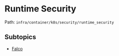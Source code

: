# Runtime Security

Path: `infra/container/k8s/security/runtime_security`

## Subtopics
- [Falco](./falco/README.md)
